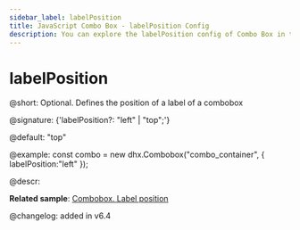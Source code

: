 ```yaml
---
sidebar_label: labelPosition
title: JavaScript Combo Box - labelPosition Config 
description: You can explore the labelPosition config of Combo Box in the documentation of the DHTMLX JavaScript UI library. Browse developer guides and API reference, try out code examples and live demos, and download a free 30-day evaluation version of DHTMLX Suite 7.
---
```


# labelPosition

@short: Optional. Defines the position of a label of a combobox

@signature: {'labelPosition?: "left" | "top";'}

@default: "top"

@example:
const combo = new dhx.Combobox("combo_container", {
    labelPosition:"left"
});

@descr:

**Related sample**: [Combobox. Label position](https://snippet.dhtmlx.com/2936fray)

@changelog: added in v6.4

[comment]: # (@related: combobox/how_to_start.md#initialize-combobox combobox/configuration.md#label)
